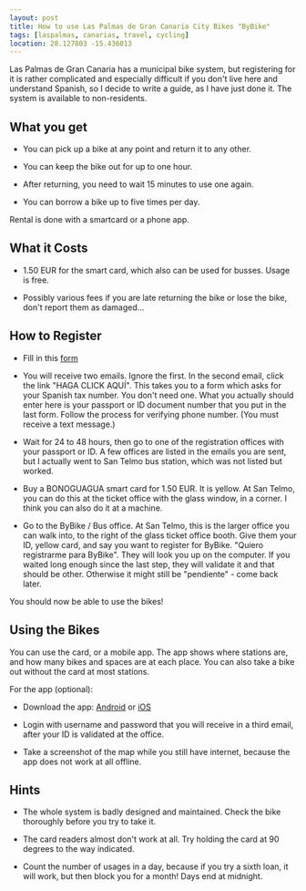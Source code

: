 ```yaml
---
layout: post
title: How to use Las Palmas de Gran Canaria City Bikes "ByBike"
tags: [laspalmas, canarias, travel, cycling]
location: 28.127803 -15.436013
---
```


Las Palmas de Gran Canaria has a municipal bike system, but registering for it
is rather complicated and especially difficult if you don't live here and
understand Spanish, so I decide to write a guide, as I have just done it. The
system is available to non-residents.

What you get
------------

- You can pick up a bike at any point and return it to any other.

- You can keep the bike out for up to one hour.

- After returning, you need to wait 15 minutes to use one again.

- You can borrow a bike up to five times per day.

Rental is done with a smartcard or a phone app.

What it Costs
-------------

- 1.50 EUR for the smart card, which also can be used for busses. Usage is
  free.

- Possibly various fees if you are late returning the bike or lose the bike,
  don't report them as damaged...

How to Register
---------------

- Fill in this
  [form](http://www.bybikelpa.com/index.php?option=com_content&view=article&id=83&Itemid=85&lang=en)

- You will receive two emails. Ignore the first.  In the second email, click
  the link "HAGA CLICK AQUÍ".  This takes you to a form which asks for your
  Spanish tax number. You don't need one. What you actually should enter here
  is your passport or ID document number that you put in the last form. Follow
  the process for verifying phone number. (You must receive a text message.)

- Wait for 24 to 48 hours, then go to one of the registration offices with
  your passport or ID. A few offices are listed in the emails you are sent,
  but I actually went to San Telmo bus station, which was not listed but
  worked.

- Buy a BONOGUAGUA smart card for 1.50 EUR. It is yellow. At San Telmo, you
  can do this at the ticket office with the glass window, in a corner. I think
  you can also do it at a machine.

- Go to the ByBike / Bus office. At San Telmo, this is the larger office you
  can walk into, to the right of the glass ticket office booth. Give them your
  ID, yellow card, and say you want to register for ByBike. "Quiero
  registrarme para ByBike". They will look you up on the computer. If you
  waited long enough since the last step, they will validate it and that
  should be other. Otherwise it might still be "pendiente" - come back later.

You should now be able to use the bikes!

Using the Bikes
---------------

You can use the card, or a mobile app. The app shows where stations are, and
how many bikes and spaces are at each place. You can also take a bike out
without the card at most stations.

For the app (optional):

- Download the app:
  [Android](https://play.google.com/store/apps/details?id=com.usualbike.bybikeLPA)
  or [iOS](https://itunes.apple.com/es/app/bybike-lpa/id975121273?mt=8)

- Login with username and password that you will receive in a third email,
  after your ID is validated at the office.

- Take a screenshot of the map while you still have internet, because the app
  does not work at all offline.

Hints
-----

- The whole system is badly designed and maintained. Check the bike thoroughly
  before you try to take it.

- The card readers almost don't work at all. Try holding the card at 90
  degrees to the way indicated.

- Count the number of usages in a day, because if you try a sixth loan, it
  will work, but then block you for a month! Days end at midnight.